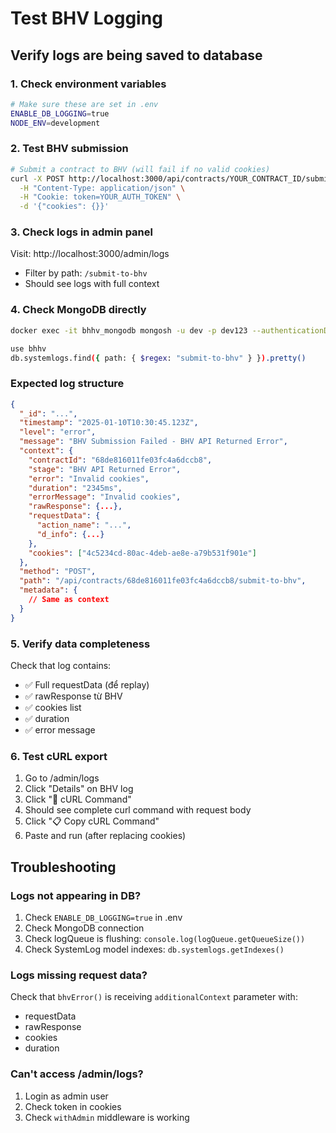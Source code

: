 # Test BHV Logging

## Verify logs are being saved to database

### 1. Check environment variables
```bash
# Make sure these are set in .env
ENABLE_DB_LOGGING=true
NODE_ENV=development
```

### 2. Test BHV submission
```bash
# Submit a contract to BHV (will fail if no valid cookies)
curl -X POST http://localhost:3000/api/contracts/YOUR_CONTRACT_ID/submit-to-bhv \
  -H "Content-Type: application/json" \
  -H "Cookie: token=YOUR_AUTH_TOKEN" \
  -d '{"cookies": {}}'
```

### 3. Check logs in admin panel
Visit: http://localhost:3000/admin/logs
- Filter by path: `/submit-to-bhv`
- Should see logs with full context

### 4. Check MongoDB directly
```bash
docker exec -it bhhv_mongodb mongosh -u dev -p dev123 --authenticationDatabase admin

use bhhv
db.systemlogs.find({ path: { $regex: "submit-to-bhv" } }).pretty()
```

### Expected log structure
```json
{
  "_id": "...",
  "timestamp": "2025-01-10T10:30:45.123Z",
  "level": "error",
  "message": "BHV Submission Failed - BHV API Returned Error",
  "context": {
    "contractId": "68de816011fe03fc4a6dccb8",
    "stage": "BHV API Returned Error",
    "error": "Invalid cookies",
    "duration": "2345ms",
    "errorMessage": "Invalid cookies",
    "rawResponse": {...},
    "requestData": {
      "action_name": "...",
      "d_info": {...}
    },
    "cookies": ["4c5234cd-80ac-4deb-ae8e-a79b531f901e"]
  },
  "method": "POST",
  "path": "/api/contracts/68de816011fe03fc4a6dccb8/submit-to-bhv",
  "metadata": {
    // Same as context
  }
}
```

### 5. Verify data completeness
Check that log contains:
- ✅ Full requestData (để replay)
- ✅ rawResponse từ BHV
- ✅ cookies list
- ✅ duration
- ✅ error message

### 6. Test cURL export
1. Go to /admin/logs
2. Click "Details" on BHV log
3. Click "🔧 cURL Command"
4. Should see complete curl command with request body
5. Click "📋 Copy cURL Command"
6. Paste and run (after replacing cookies)

## Troubleshooting

### Logs not appearing in DB?
1. Check `ENABLE_DB_LOGGING=true` in .env
2. Check MongoDB connection
3. Check logQueue is flushing: `console.log(logQueue.getQueueSize())`
4. Check SystemLog model indexes: `db.systemlogs.getIndexes()`

### Logs missing request data?
Check that `bhvError()` is receiving `additionalContext` parameter with:
- requestData
- rawResponse
- cookies
- duration

### Can't access /admin/logs?
1. Login as admin user
2. Check token in cookies
3. Check `withAdmin` middleware is working
